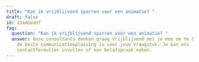 ```yaml
---
title: "Kan ik vrijblijvend sparren voor een animatie? "
draft: false
id: 13aAGeaHf
faq:
  question: "Kan ik vrijblijvend sparren voor een animatie? "
  answer: Onze consultants denken graag vrijblijvend met je mee om te kijken wat
    de beste communicatieoplossing is voor jouw vraagstuk. Je kan ons
    contactformulier invullen of een belafspraak maken.
---
```

